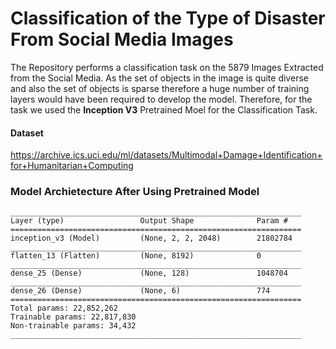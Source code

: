 # Classification of the Type of Disaster From Social Media Images
The Repository performs a classification task on the 5879 Images Extracted from the Social Media. As the set of objects in the image is quite diverse and also the set of objects is sparse therefore a huge number of training layers would have been required to develop the model. Therefore, for the task we used the **Inception V3** Pretrained Moel for the Classification Task.

#### Dataset
https://archive.ics.uci.edu/ml/datasets/Multimodal+Damage+Identification+for+Humanitarian+Computing

### Model Archietecture After Using Pretrained Model
```
_________________________________________________________________
Layer (type)                 Output Shape              Param #   
=================================================================
inception_v3 (Model)         (None, 2, 2, 2048)        21802784  
_________________________________________________________________
flatten_13 (Flatten)         (None, 8192)              0         
_________________________________________________________________
dense_25 (Dense)             (None, 128)               1048704   
_________________________________________________________________
dense_26 (Dense)             (None, 6)                 774       
=================================================================
Total params: 22,852,262
Trainable params: 22,817,830
Non-trainable params: 34,432
_________________________________________________________________
```